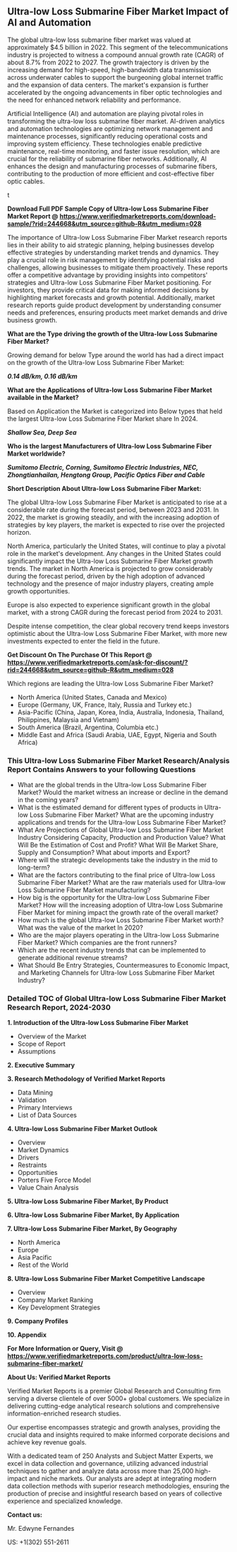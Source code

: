 <h2>Ultra-low Loss Submarine Fiber Market Impact of AI and Automation</h2><p>The global ultra-low loss submarine fiber market was valued at approximately $4.5 billion in 2022. This segment of the telecommunications industry is projected to witness a compound annual growth rate (CAGR) of about 8.7% from 2022 to 2027. The growth trajectory is driven by the increasing demand for high-speed, high-bandwidth data transmission across underwater cables to support the burgeoning global internet traffic and the expansion of data centers. The market's expansion is further accelerated by the ongoing advancements in fiber optic technologies and the need for enhanced network reliability and performance.</p><p>Artificial Intelligence (AI) and automation are playing pivotal roles in transforming the ultra-low loss submarine fiber market. AI-driven analytics and automation technologies are optimizing network management and maintenance processes, significantly reducing operational costs and improving system efficiency. These technologies enable predictive maintenance, real-time monitoring, and faster issue resolution, which are crucial for the reliability of submarine fiber networks. Additionally, AI enhances the design and manufacturing processes of submarine fibers, contributing to the production of more efficient and cost-effective fiber optic cables.</p>t</p><p id="" class=""><strong>Download Full PDF Sample Copy of Ultra-low Loss Submarine Fiber Market Report @ <a href="https://www.verifiedmarketreports.com/download-sample/?rid=244668&utm_source=github-R&utm_medium=028" target="_blank">https://www.verifiedmarketreports.com/download-sample/?rid=244668&utm_source=github-R&utm_medium=028</a></strong></p><p>The importance of&nbsp;Ultra-low Loss Submarine Fiber Market research reports lies in their ability to aid strategic planning, helping businesses develop effective strategies by understanding market trends and dynamics. They play a crucial role in risk management by identifying potential risks and challenges, allowing businesses to mitigate them proactively. These reports offer a competitive advantage by providing insights into competitors' strategies and Ultra-low Loss Submarine Fiber Market positioning. For investors, they provide critical data for making informed decisions by highlighting market forecasts and growth potential. Additionally, market research reports guide product development by understanding consumer needs and preferences, ensuring products meet market demands and drive business growth.</p><p><strong>What are the&nbsp;Type driving the growth of the Ultra-low Loss Submarine Fiber Market?</strong></p><p id="" class="">Growing demand for below Type around the world has had a direct impact on the growth of the Ultra-low Loss Submarine Fiber Market:</p><em><strong>0.14 dB/km, 0.16 dB/km</strong></em></p><strong>What are the&nbsp;Applications&nbsp;of Ultra-low Loss Submarine Fiber Market available in the Market?</strong></p><p id="" class="">Based on Application the Market is categorized into Below types that held the largest Ultra-low Loss Submarine Fiber Market share In 2024.</p><em><strong>Shallow Sea, Deep Sea</strong></em></p><strong>Who is the largest Manufacturers of Ultra-low Loss Submarine Fiber Market worldwide?</strong></p><p><em><strong>Sumitomo Electric, Corning, Sumitomo Electric Industries, NEC, Zhongtianhailan, Hengtong Group, Pacific Optics Fiber and Cable</strong></em></p><p id="" class=""><strong>Short Description About Ultra-low Loss Submarine Fiber Market:</strong></p><p>The global Ultra-low Loss Submarine Fiber Market is anticipated to rise at a considerable rate during the forecast period, between 2023 and 2031. In 2022, the market is growing steadily, and with the increasing adoption of strategies by key players, the market is expected to rise over the projected horizon.</p><p>North America, particularly the United States, will continue to play a pivotal role in the market's development. Any changes in the United States could significantly impact the Ultra-low Loss Submarine Fiber Market growth trends. The market in North America is projected to grow considerably during the forecast period, driven by the high adoption of advanced technology and the presence of major industry players, creating ample growth opportunities.</p><p>Europe is also expected to experience significant growth in the global market, with a strong CAGR during the forecast period from 2024 to 2031.</p><p>Despite intense competition, the clear global recovery trend keeps investors optimistic about the Ultra-low Loss Submarine Fiber Market, with more new investments expected to enter the field in the future.</p><p id="" class=""><strong>Get Discount On The Purchase Of This Report @ <a href="https://www.verifiedmarketreports.com/ask-for-discount/?rid=244668&utm_source=github-R&utm_medium=028" target="_blank">https://www.verifiedmarketreports.com/ask-for-discount/?rid=244668&utm_source=github-R&utm_medium=028</a></strong></p>Which regions are leading the Ultra-low Loss Submarine Fiber Market?</p><ul><li>North America (United States, Canada and Mexico)</li><li>Europe (Germany, UK, France, Italy, Russia and Turkey etc.)</li><li>Asia-Pacific (China, Japan, Korea, India, Australia, Indonesia, Thailand, Philippines, Malaysia and Vietnam)</li><li>South America (Brazil, Argentina, Columbia etc.)</li><li>Middle East and Africa (Saudi Arabia, UAE, Egypt, Nigeria and South Africa)</li></ul><h3 id="" class="">This Ultra-low Loss Submarine Fiber Market Research/Analysis Report Contains Answers to your following Questions</h3><ul><li>What are the global trends in the Ultra-low Loss Submarine Fiber Market? Would the market witness an increase or decline in the demand in the coming years?</li><li>What is the estimated demand for different types of products in Ultra-low Loss Submarine Fiber Market? What are the upcoming industry applications and trends for the Ultra-low Loss Submarine Fiber Market?</li><li>What Are Projections of Global Ultra-low Loss Submarine Fiber Market Industry Considering Capacity, Production and Production Value? What Will Be the Estimation of Cost and Profit? What Will Be Market Share, Supply and Consumption? What about imports and Export?</li><li>Where will the strategic developments take the industry in the mid to long-term?</li><li>What are the factors contributing to the final price of Ultra-low Loss Submarine Fiber Market? What are the raw materials used for Ultra-low Loss Submarine Fiber Market manufacturing?</li><li>How big is the opportunity for the Ultra-low Loss Submarine Fiber Market? How will the increasing adoption of Ultra-low Loss Submarine Fiber Market for mining impact the growth rate of the overall market?</li><li>How much is the global Ultra-low Loss Submarine Fiber Market worth? What was the value of the market In 2020?</li><li>Who are the major players operating in the Ultra-low Loss Submarine Fiber Market? Which companies are the front runners?</li><li>Which are the recent industry trends that can be implemented to generate additional revenue streams?</li><li>What Should Be Entry Strategies, Countermeasures to Economic Impact, and Marketing Channels for Ultra-low Loss Submarine Fiber Market Industry?</li></ul><h3 id="" class="">Detailed TOC of Global Ultra-low Loss Submarine Fiber Market Research Report, 2024-2030</h3><p id="" class=""><strong>1. Introduction of the Ultra-low Loss Submarine Fiber Market</strong></p><ul><li>Overview of the Market</li><li>Scope of Report</li><li>Assumptions</li></ul><p id="" class=""><strong>2. Executive Summary</strong></p><p id="" class=""><strong>3. Research Methodology of Verified Market Reports</strong></p><ul><li>Data Mining</li><li>Validation</li><li>Primary Interviews</li><li>List of Data Sources</li></ul><p id="" class=""><strong>4. Ultra-low Loss Submarine Fiber Market Outlook</strong></p><ul><li>Overview</li><li>Market Dynamics</li><li>Drivers</li><li>Restraints</li><li>Opportunities</li><li>Porters Five Force Model</li><li>Value Chain Analysis</li></ul><p id="" class=""><strong>5. Ultra-low Loss Submarine Fiber Market, By Product</strong></p><p id="" class=""><strong>6. Ultra-low Loss Submarine Fiber Market, By Application</strong></p><p id="" class=""><strong>7. Ultra-low Loss Submarine Fiber Market, By Geography</strong></p><ul><li>North America</li><li>Europe</li><li>Asia Pacific</li><li>Rest of the World</li></ul><p id="" class=""><strong>8. Ultra-low Loss Submarine Fiber Market Competitive Landscape</strong></p><ul><li>Overview</li><li>Company Market Ranking</li><li>Key Development Strategies</li></ul><p id="" class=""><strong>9. Company Profiles</strong></p><p id="" class=""><strong>10. Appendix</strong></p><p id="" class=""><strong>For More Information or Query, Visit @ <a href="https://www.verifiedmarketreports.com/product/ultra-low-loss-submarine-fiber-market/" target="_blank">https://www.verifiedmarketreports.com/product/ultra-low-loss-submarine-fiber-market/</a></strong></p><p id="" class=""><strong>About Us: Verified Market Reports</strong></p><p id="" class="">Verified Market Reports is a premier Global Research and Consulting firm serving a diverse clientele of over 5000+ global customers. We specialize in delivering cutting-edge analytical research solutions and comprehensive information-enriched research studies.</p><p id="" class="">Our expertise encompasses strategic and growth analyses, providing the crucial data and insights required to make informed corporate decisions and achieve key revenue goals.</p><p id="" class="">With a dedicated team of 250 Analysts and Subject Matter Experts, we excel in data collection and governance, utilizing advanced industrial techniques to gather and analyze data across more than 25,000 high-impact and niche markets. Our analysts are adept at integrating modern data collection methods with superior research methodologies, ensuring the production of precise and insightful research based on years of collective experience and specialized knowledge.</p><p id="" class=""><strong>Contact us:</strong></p><p id="" class="">Mr. Edwyne Fernandes</p><p id="" class="">US: +1(302) 551-2611</p>